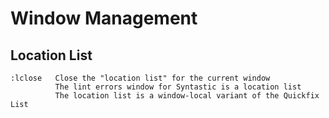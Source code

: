 # Window Management

## Location List
```
:lclose   Close the "location list" for the current window
          The lint errors window for Syntastic is a location list
          The location list is a window-local variant of the Quickfix List
```
